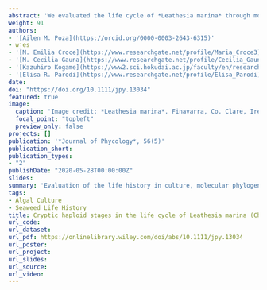 ```yaml
---
abstract: 'We evaluated the life cycle of *Leathesia marina* through molecular analyses, culture studies, morphological observations and ploidy measurements. Macroscopic sporophytes were collected from two localities in Atlantic Patagonia and were cultured under long day (LD) and short day (SD) conditions. Molecular identification of the microscopic and macroscopic phases was performed through the *cox* 3 and *rbc* L genes and the phylogeny was assessed on the basis of single gene and concatenated data sets. Nuclear ploidy of each phase was estimated from the DNA contents of individual nuclei through epifluorescence microscopy and flow cytometry. Molecular results confirmed the identity of the Argentinian specimens as *L. marina* and revealed their conspecificity with *L. marina* from New Zealand, Germany and Japan. The sporophytic macrothalli (2n) released mitospores from plurilocular sporangia, which developed into globular microthalli (2n), morphologically similar to the sporophytes but not in size, constituting a generation of small diploid thalli, with a mean fluorescent nuclei cross‐sectional area of 3.21 ± 0.7 μm2. The unilocular sporangia released meiospores which developed two morphologically different types of microthalli: erect branched microthalli (n) with a nuclear area of 1.48 ± 0.07 µm2 that reproduces asexually, and prostrate branched microthalli (n) with a nuclear area of 1.24 ± 0.10 µm2 that reproduces sexually. The prostrate microthalli released gametes in LD conditions, which merged and produced macroscopic thalli with a nuclear cross‐sectional area of 3.45 ± 0.09 µm2. Flow cytometry confirmed that the erect and prostrate microthalli were haploid and that the globular microthalli and macrothalli were diploid.'
weight: 91
authors:
- '[Ailen M. Poza](https://orcid.org/0000-0003-2643-6315)'
- wjes
- '[M. Emilia Croce](https://www.researchgate.net/profile/Maria_Croce3)'
- '[M. Cecilia Gauna](https://www.researchgate.net/profile/Cecilia_Gauna)'
- '[Kazuhiro Kogame](https://www2.sci.hokudai.ac.jp/faculty/en/researcher/kazuhiro-kogame)'
- '[Elisa R. Parodi](https://www.researchgate.net/profile/Elisa_Parodi)'
date: 
doi: "https://doi.org/10.1111/jpy.13034"
featured: true
image:
  caption: 'Image credit: *Leathesia marina*. Finavarra, Co. Clare, Ireland; MLWN. 2002. Michael Guiry. **AlgaeBase**'
  focal_point: "topleft"
  preview_only: false
projects: []
publication: '*Journal of Phycology*, 56(5)'
publication_short: 
publication_types:
- "2"
publishDate: "2020-05-28T00:00:00Z"
slides: 
summary: 'Evaluation of the life history in culture, molecular phylogenetic position, and nuclear ploidy of the life cycle stages of *Leathesia marina* from the Patagonian coasts of Argentina.'
tags:
- Algal Culture
- Seaweed Life History
title: Cryptic haploid stages in the life cycle of Leathesia marina (Chordariaceae, Phaeophyceae) under in vitro culture 
url_code:
url_dataset: 
url_pdf: https://onlinelibrary.wiley.com/doi/abs/10.1111/jpy.13034
url_poster:
url_project: 
url_slides: 
url_source: 
url_video: 
---
```




